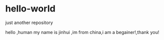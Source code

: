 # hello-world
just another repository


hello ,human 
my name is jinhui ,im from china,i am a begainer!,thank you!
